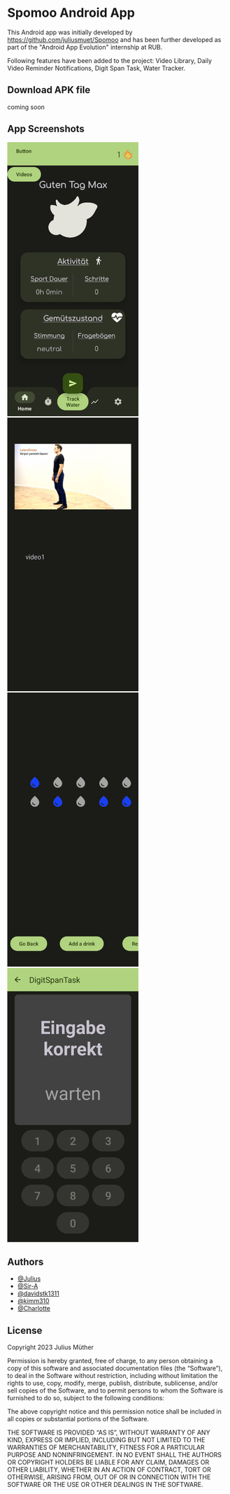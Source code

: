 # Spomoo Android App
This Android app was initially developed by https://github.com/juliusmuet/Spomoo and has been further developed as part of the "Android App Evolution" internship at RUB.

Following features have been added to the project: Video Library, Daily Video Reminder Notifications, Digit Span Task, Water Tracker.

## Download APK file
coming soon

## App Screenshots
<img src="screenshots/homepage.jpg" width="300" >
<img src="screenshots/video_library.jpg" width="300" >
<img src="screenshots/water_tracker.jpg" width="300" >
<img src="screenshots/digit_span_task.jpg" width="300" >

## Authors
- [@Julius](https://github.com/juliusmuet)
- [@Sir-A](https://github.com/Sir-A)
- [@davidstk1311](https://github.com/davidstk1311)
- [@kimm310](https://github.com/kimm310)
- [@Charlotte](https://github.com/Chaii0)

## License
Copyright 2023 Julius Müther

Permission is hereby granted, free of charge, to any person obtaining a copy of this software and associated documentation files (the “Software”), to deal in the Software without restriction, including without limitation the rights to use, copy, modify, merge, publish, distribute, sublicense, and/or sell copies of the Software, and to permit persons to whom the Software is furnished to do so, subject to the following conditions:

The above copyright notice and this permission notice shall be included in all copies or substantial portions of the Software.

THE SOFTWARE IS PROVIDED “AS IS”, WITHOUT WARRANTY OF ANY KIND, EXPRESS OR IMPLIED, INCLUDING BUT NOT LIMITED TO THE WARRANTIES OF MERCHANTABILITY, FITNESS FOR A PARTICULAR PURPOSE AND NONINFRINGEMENT. IN NO EVENT SHALL THE AUTHORS OR COPYRIGHT HOLDERS BE LIABLE FOR ANY CLAIM, DAMAGES OR OTHER LIABILITY, WHETHER IN AN ACTION OF CONTRACT, TORT OR OTHERWISE, ARISING FROM, OUT OF OR IN CONNECTION WITH THE SOFTWARE OR THE USE OR OTHER DEALINGS IN THE SOFTWARE.
